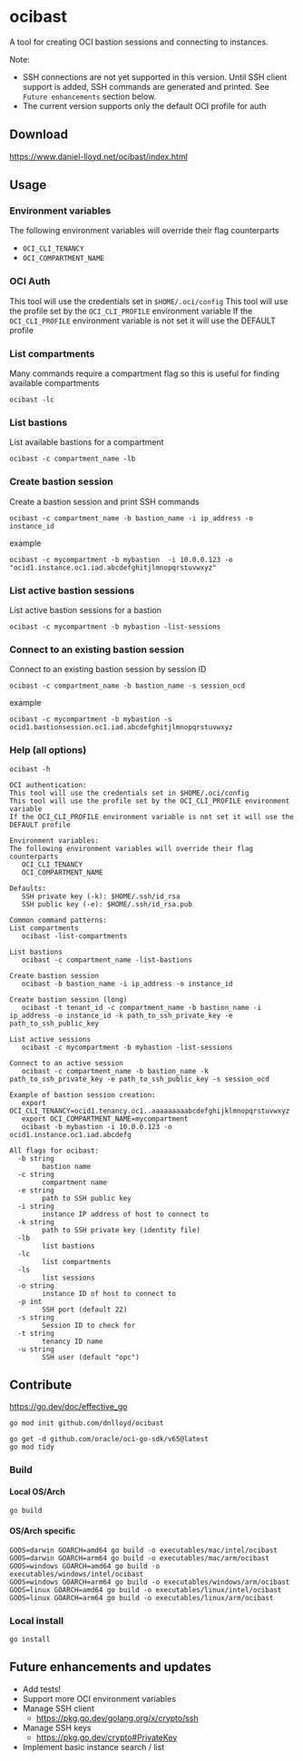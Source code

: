 # ocibast
A tool for creating OCI bastion sessions and connecting to instances.

Note: 
- SSH connections are not yet supported in this version. Until SSH client support is added, SSH commands are generated and printed. See `Future enhancements` section below.
- The current version supports only the default OCI profile for auth

## Download

https://www.daniel-lloyd.net/ocibast/index.html

## Usage

### Environment variables

The following environment variables will override their flag counterparts
- `OCI_CLI_TENANCY`
- `OCI_COMPARTMENT_NAME`

### OCI Auth

This tool will use the credentials set in `$HOME/.oci/config`
This tool will use the profile set by the `OCI_CLI_PROFILE` environment variable
If the `OCI_CLI_PROFILE` environment variable is not set it will use the DEFAULT profile

### List compartments

Many commands require a compartment flag so this is useful for finding available compartments

```
ocibast -lc
```

### List bastions

List available bastions for a compartment

```
ocibast -c compartment_name -lb
```

### Create bastion session

Create a bastion session and print SSH commands

```
ocibast -c compartment_name -b bastion_name -i ip_address -o instance_id
```

example

```
ocibast -c mycompartment -b mybastion  -i 10.0.0.123 -o "ocid1.instance.oc1.iad.abcdefghitjlmnopqrstuvwxyz"
```
### List active bastion sessions

List active bastion sessions for a bastion

```
ocibast -c mycompartment -b mybastion -list-sessions
```

### Connect to an existing bastion session

Connect to an existing bastion session by session ID

```
ocibast -c compartment_name -b bastion_name -s session_ocd
```

example

```
ocibast -c mycompartment -b mybastion -s ocid1.bastionsession.oc1.iad.abcdefghitjlmnopqrstuvwxyz
```

### Help (all options)

```
ocibast -h
```

```
OCI authentication:
This tool will use the credentials set in $HOME/.oci/config
This tool will use the profile set by the OCI_CLI_PROFILE environment variable
If the OCI_CLI_PROFILE environment variable is not set it will use the DEFAULT profile

Environment variables:
The following environment variables will override their flag counterparts
   OCI_CLI_TENANCY
   OCI_COMPARTMENT_NAME

Defaults:
   SSH private key (-k): $HOME/.ssh/id_rsa
   SSH public key (-e): $HOME/.ssh/id_rsa.pub

Common command patterns:
List compartments
   ocibast -list-compartments

List bastions
   ocibast -c compartment_name -list-bastions

Create bastion session
   ocibast -b bastion_name -i ip_address -o instance_id

Create bastion session (long)
   ocibast -t tenant_id -c compartment_name -b bastion_name -i ip_address -o instance_id -k path_to_ssh_private_key -e path_to_ssh_public_key

List active sessions
   ocibast -c mycompartment -b mybastion -list-sessions

Connect to an active session
   ocibast -c compartment_name -b bastion_name -k path_to_ssh_private_key -e path_to_ssh_public_key -s session_ocd

Example of bastion session creation:
   export OCI_CLI_TENANCY=ocid1.tenancy.oc1..aaaaaaaaabcdefghijklmnopqrstuvwxyz
   export OCI_COMPARTMENT_NAME=mycompartment
   ocibast -b mybastion -i 10.0.0.123 -o ocid1.instance.oc1.iad.abcdefg

All flags for ocibast:
  -b string
    	bastion name
  -c string
    	compartment name
  -e string
    	path to SSH public key
  -i string
    	instance IP address of host to connect to
  -k string
    	path to SSH private key (identity file)
  -lb
    	list bastions
  -lc
    	list compartments
  -ls
    	list sessions
  -o string
    	instance ID of host to connect to
  -p int
    	SSH port (default 22)
  -s string
    	Session ID to check for
  -t string
    	tenancy ID name
  -u string
    	SSH user (default "opc")
```

## Contribute

https://go.dev/doc/effective_go

```
go mod init github.com/dnlloyd/ocibast
```

```
go get -d github.com/oracle/oci-go-sdk/v65@latest
go mod tidy
```

### Build

#### Local OS/Arch

```
go build
```

#### OS/Arch specific

```
GOOS=darwin GOARCH=amd64 go build -o executables/mac/intel/ocibast
GOOS=darwin GOARCH=arm64 go build -o executables/mac/arm/ocibast
GOOS=windows GOARCH=amd64 go build -o executables/windows/intel/ocibast
GOOS=windows GOARCH=arm64 go build -o executables/windows/arm/ocibast
GOOS=linux GOARCH=amd64 go build -o executables/linux/intel/ocibast
GOOS=linux GOARCH=arm64 go build -o executables/linux/arm/ocibast
```

### Local install

```
go install
```

## Future enhancements and updates

- Add tests!
- Support more OCI environment variables
- Manage SSH client
  - https://pkg.go.dev/golang.org/x/crypto/ssh
- Manage SSH keys
  - https://pkg.go.dev/crypto#PrivateKey
- Implement basic instance search / list
